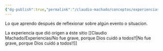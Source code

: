 ```yaml
---
{"dg-publish":true,"permalink":"/claudio-machado/conceptos/experiencias/"}
---
```


Lo que aprendo después de reflexionar sobre algún evento o situacion.

La experiencia que dió origen a éste sitio [[Claudio Machado/Experiencias/No fue grave, porque Dios cuidó a todos!!\|No fue grave, porque Dios cuidó a todos!!]]